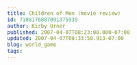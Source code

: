 ```yaml
---
title: Children of Men (movie review)
id: 7108176887091375939
author: Kirby Urner
published: 2007-04-07T08:23:00.000-07:00
updated: 2007-04-07T08:33:50.913-07:00
blog: world_game
tags: 
---
```


